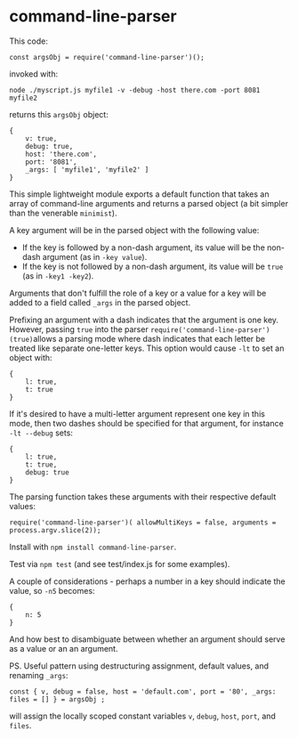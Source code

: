 # command-line-parser
This code:
```
const argsObj = require('command-line-parser')();
```
invoked with:
```
node ./myscript.js myfile1 -v -debug -host there.com -port 8081 myfile2
```
returns this ```argsObj``` object:
```
{
	v: true,
	debug: true,
	host: 'there.com',
	port: '8081',
	_args: [ 'myfile1', 'myfile2' ]
}
```
This simple lightweight module exports a default function that takes an array of command-line arguments and returns a parsed object (a bit simpler than the venerable ```minimist```).

A key argument will be in the parsed object with the following value:
* If the key is followed by a non-dash argument, its value will be the non-dash argument (as in ```-key value```).
* If the key is not followed by a non-dash argument, its value will be ```true``` (as in ```-key1 -key2```).

Arguments that don't fulfill the role of a key or a value for a key will be added to a field called ```_args``` in the parsed object.

Prefixing an argument with a dash indicates that the argument is one key.  However, passing ```true``` into the parser ```require('command-line-parser')(true)```allows a parsing mode where dash indicates that each letter be treated like separate one-letter keys.  This option would cause ```-lt``` to set an object with:
```
{
	l: true,
	t: true
}
```
If it's desired to have a multi-letter argument represent one key in this mode, then two dashes should be specified for that argument, for instance ``` -lt --debug``` sets:
```
{
	l: true,
	t: true,
	debug: true
}
```
The parsing function takes these arguments with their respective default values:
```
require('command-line-parser')( allowMultiKeys = false, arguments = process.argv.slice(2));
```
Install with ```npm install command-line-parser```.

Test via ```npm test``` (and see test/index.js for some examples).

A couple of considerations - perhaps a number in a key should indicate the value, so ```-n5``` becomes:
```
{
	n: 5
}
```
And how best to disambiguate between whether an argument should serve as a value or an an argument.

PS. Useful pattern using destructuring assignment, default values, and renaming ```_args```:
```
const { v, debug = false, host = 'default.com', port = '80', _args: files = [] } = argsObj ;
```
will assign the locally scoped constant variables ```v```, ```debug```, ```host```, ```port```, and ```files```.
